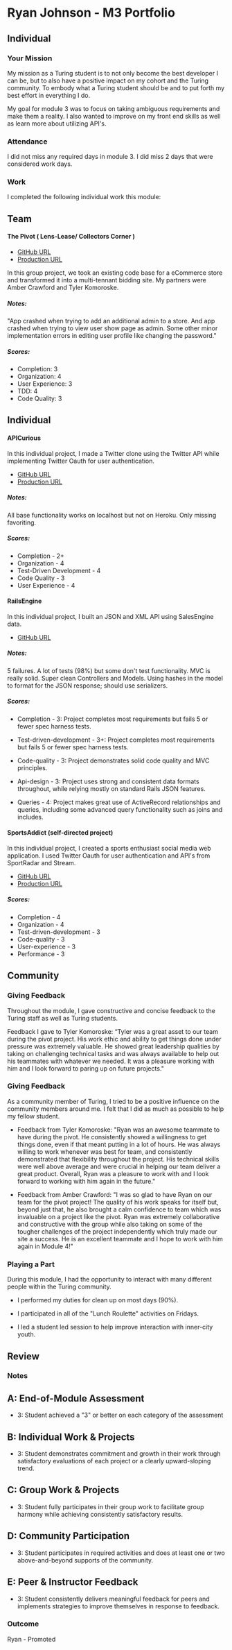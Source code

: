 # Ryan Johnson - M3 Portfolio

## Individual

### Your Mission

My mission as a Turing student is to not only become the best developer I can be,
but to also have a positive impact on my cohort and the Turing community. To
embody what a Turing student should be and to put forth my best effort in
everything I do.

My goal for module 3 was to focus on taking ambiguous requirements and make them
a reality. I also wanted to improve on my front end skills as well as learn more
about utilizing API's.

### Attendance

I did not miss any required days in module 3. I did miss 2 days that were considered
work days.

### Work

I completed the following individual work this module:

## Team

#### The Pivot ( Lens-Lease/ Collectors Corner )

* [GitHub URL](https://github.com/tjkomor/bidding_wars)
* [Production URL](collectors-corner.herokuapp.com)

In this group project, we took an existing code base for a eCommerce store and
transformed it into a multi-tennant bidding site. My partners were Amber Crawford
and Tyler Komoroske.

##### Notes:
"App crashed when trying to add an additional admin to a store. And app crashed when trying to view user show page as admin. Some other minor implementation errors in editing user profile like changing the password."

##### Scores:

* Completion: 3
* Organization: 4
* User Experience: 3
* TDD: 4
* Code Quality: 3


## Individual

#### APICurious

In this individual project, I made a Twitter clone using the Twitter API while
implementing Twitter Oauth for user authentication.

* [GitHub URL](https://github.com/rjohnson4444/Fitter)
* [Production URL](http://fitter-twitter.herokuapp.com)

##### Notes:
All base functionality works on localhost but not on Heroku. Only missing favoriting.

##### Scores:

* Completion - 2+
* Organization - 4
* Test-Driven Development - 4
* Code Quality - 3
* User Experience - 4


#### RailsEngine

In this individual project, I built an JSON and XML API using SalesEngine data.

* [GitHub URL](https://github.com/rjohnson4444/rails-engine)

##### Notes:
5 failures. A lot of tests (98%) but some don't test functionality. MVC is really solid. Super clean Controllers and Models. Using hashes in the model to format for the JSON response; should use serializers.

##### Scores:

   * Completion - 3:
     Project completes most requirements but fails 5 or fewer spec harness tests.

   * Test-driven-development - 3+:
     Project completes most requirements but fails 5 or fewer spec harness tests.

   * Code-quality - 3:
     Project demonstrates solid code quality and MVC principles.

   * Api-design - 3:
     Project uses strong and consistent data formats throughout, while relying
     mostly on standard Rails JSON features.

   * Queries - 4:
     Project makes great use of ActiveRecord relationships and queries, including
     some advanced query functionality such as joins and includes.

#### SportsAddict (self-directed project)

In this individual project, I created a sports enthusiast social media web application.
I used Twitter Oauth for user authentication and API's from SportRadar and Stream.

* [GitHub URL](https://github.com/rjohnson4444/sports-addict)
* [Production URL](http://sports-addict.herokuapp.com)

##### Scores:

* Completion - 4
* Organization - 4
* Test-driven-development - 3
* Code-quality - 3
* User-experience - 3
* Performance - 3

## Community

### Giving Feedback

Throughout the module, I gave constructive and concise feedback to the Turing
staff as well as Turing students.

Feedback I gave to Tyler Komoroske:
 “Tyler was a great asset to our team during the pivot
  project. His work ethic and ability to get things done under pressure was
  extremely valuable.  He showed great leadership qualities by taking on
  challenging technical tasks and was always available to help out his teammates
  with whatever we needed. It was a pleasure working with him and I look forward
  to paring up on future projects."


### Giving Feedback

As a community member of Turing, I tried to be a positive influence on the
community members around me. I felt that I did as much as possible to help my
fellow student.

* Feedback from Tyler Komoroske:
  "Ryan was an awesome teammate to have during the pivot. He consistently showed
   a willingness to get things done, even if that meant putting in a lot of
   hours. He was always willing to work whenever was best for team, and consistently
   demonstrated that flexibility throughout the project. His technical skills
   were well above average and were crucial in helping our team deliver a great
   product. Overall, Ryan was a pleasure to work with and I look forward to working
   with him again in the future."

* Feedback from Amber Crawford:
  "I was so glad to have Ryan on our team for the pivot project!  The quality of
   his work speaks for itself but, beyond just that, he also brought a calm
   confidence to team which was invaluable on a project like the pivot.  Ryan
   was extremely collaborative and constructive with the group while also taking
   on some of the tougher challenges of the project independently which truly
   made our site a success.  He is an excellent teammate and I hope to work
   with him again in Module 4!"

### Playing a Part

During this module, I had the opportunity to interact with many different
people within the Turing community.

* I performed my duties for clean up on most days (90%).

* I participated in all of the "Lunch Roulette" activities on Fridays.

* I led a student led session to help improve interaction with inner-city youth.

## Review

### Notes

## A: End-of-Module Assessment

* 3: Student achieved a "3" or better on each category of the assessment

## B: Individual Work & Projects

* 3: Student demonstrates commitment and growth in their work through satisfactory
evaluations of each project or a clearly upward-sloping trend.

## C: Group Work & Projects

* 3: Student fully participates in their group work to facilitate group harmony
while achieving consistently satisfactory results.

## D: Community Participation

* 3: Student participates in required activities and does at least one or two
above-and-beyond supports of the community.

## E: Peer & Instructor Feedback

* 3: Student consistently delivers meaningful feedback for peers and implements
strategies to improve themselves in response to feedback.

### Outcome

Ryan - Promoted
